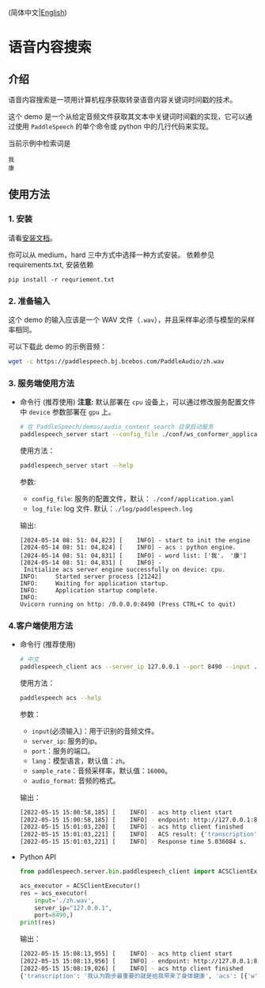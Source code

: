 (简体中文|[English](./README.md))

# 语音内容搜索
## 介绍
语音内容搜索是一项用计算机程序获取转录语音内容关键词时间戳的技术。

这个 demo 是一个从给定音频文件获取其文本中关键词时间戳的实现，它可以通过使用 `PaddleSpeech` 的单个命令或 python 中的几行代码来实现。

当前示例中检索词是
```
我
康
```
## 使用方法
### 1. 安装
请看[安装文档](https://github.com/PaddlePaddle/PaddleSpeech/blob/develop/docs/source/install_cn.md)。

你可以从 medium，hard 三中方式中选择一种方式安装。
依赖参见 requirements.txt, 安装依赖

```
pip install -r requriement.txt 
```

### 2. 准备输入
这个 demo 的输入应该是一个 WAV 文件（`.wav`），并且采样率必须与模型的采样率相同。

可以下载此 demo 的示例音频：
```bash
wget -c https://paddlespeech.bj.bcebos.com/PaddleAudio/zh.wav
```
### 3. 服务端使用方法
- 命令行 (推荐使用)
  **注意:** 默认部署在 `cpu` 设备上，可以通过修改服务配置文件中 `device` 参数部署在 `gpu` 上。
  ```bash
  # 在 PaddleSpeech/demos/audio_content_search 目录启动服务
  paddlespeech_server start --config_file ./conf/ws_conformer_application.yaml
  ```
  
  使用方法：

  ```bash
  paddlespeech_server start --help
  ```
  参数:
  - `config_file`: 服务的配置文件，默认： `./conf/application.yaml`
  - `log_file`: log 文件. 默认：`./log/paddlespeech.log`
  
   输出:
  ```text
  [2024-05-14 08: 51: 04,823] [    INFO] - start to init the engine
  [2024-05-14 08: 51: 04,824] [    INFO] - acs : python engine.
  [2024-05-14 08: 51: 04,831] [    INFO] - word list: ['我'， '康']
  [2024-05-14 08: 51: 04,831] [    INFO] - Initialize acs server engine successfully on device: cpu.
  INFO:     Started server process [21242]
  INFO:     Waiting for application startup.
  INFO:     Application startup complete.
  INFO:     Uvicorn running on http: /0.0.0.0:8490 (Press CTRL+C to quit)
    ```

### 4.客户端使用方法
- 命令行 (推荐使用)
  ```bash
  # 中文
  paddlespeech_client acs --server_ip 127.0.0.1 --port 8490 --input ./zh.wav 
  ```
  
  使用方法：
  ```bash
  paddlespeech acs --help
  ```
  参数：
  - `input`(必须输入)：用于识别的音频文件。
  - `server_ip`: 服务的ip。
  - `port`：服务的端口。
  - `lang`：模型语言，默认值：`zh`。
  - `sample_rate`：音频采样率，默认值：`16000`。
  - `audio_format`: 音频的格式。

  输出：
  ```bash
  [2022-05-15 15:00:58,185] [    INFO] - acs http client start
  [2022-05-15 15:00:58,185] [    INFO] - endpoint: http://127.0.0.1:8490/paddlespeech/asr/search
  [2022-05-15 15:01:03,220] [    INFO] - acs http client finished
  [2022-05-15 15:01:03,221] [    INFO] - ACS result: {'transcription': '我认为跑步最重要的就是给我带来了身体健康', 'acs': [{'w': '我', 'bg': 0, 'ed': 1.6800000000000002}, {'w': '我', 'bg': 2.1, 'ed': 4.28}, {'w': '康', 'bg': 3.2, 'ed': 4.92}]}
  [2022-05-15 15:01:03,221] [    INFO] - Response time 5.036084 s.
  ```

- Python API
  ```python
  from paddlespeech.server.bin.paddlespeech_client import ACSClientExecutor

  acs_executor = ACSClientExecutor()
  res = acs_executor(
      input='./zh.wav',
      server_ip="127.0.0.1",
      port=8490,)
  print(res)
  ```

  输出：
  ```bash
  [2022-05-15 15:08:13,955] [    INFO] - acs http client start
  [2022-05-15 15:08:13,956] [    INFO] - endpoint: http://127.0.0.1:8490/paddlespeech/asr/search
  [2022-05-15 15:08:19,026] [    INFO] - acs http client finished
  {'transcription': '我认为跑步最重要的就是给我带来了身体健康', 'acs': [{'w': '我', 'bg': 0, 'ed': 1.6800000000000002}, {'w': '我', 'bg': 2.1, 'ed': 4.28}, {'w': '康', 'bg': 3.2, 'ed': 4.92}]}
  ```

